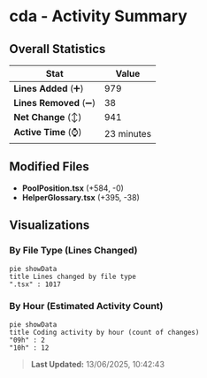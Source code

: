 # cda - Activity Summary 

## Overall Statistics

| Stat                   | Value                                                             |
| ---------------------- | ----------------------------------------------------------------- |
| **Lines Added** (➕)   | 979                                          |
| **Lines Removed** (➖) | 38                                        |
| **Net Change** (↕)    | 941                |
| **Active Time** (⌚)   | 23 minutes |


## Modified Files
- **PoolPosition.tsx** (+584, -0)
- **HelperGlossary.tsx** (+395, -38)

## Visualizations

### By File Type (Lines Changed)

```mermaid
pie showData
title Lines changed by file type
".tsx" : 1017
```

### By Hour (Estimated Activity Count)

```mermaid
pie showData
title Coding activity by hour (count of changes)
"09h" : 2
"10h" : 12
```


> **Last Updated:** 13/06/2025, 10:42:43